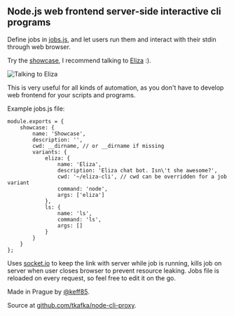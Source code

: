 Node.js web frontend server-side interactive cli programs
---

Define jobs in [jobs.js](https://github.com/tkafka/node-cli-proxy/blob/master/jobs.js), and let users run them and interact with their stdin through web browser.

Try the [showcase](/showcase), I recommend talking to [Eliza](https://github.com/tkafka/eliza-cli) :).

![Talking to Eliza](http://tmskfk.com:3999/images/eliza-cli.png)

This is very useful for all kinds of automation, as you don't have to develop web frontend for your scripts and programs.

Example jobs.js file:

	module.exports = {
		showcase: {
			name: 'Showcase',
			description: '',
			cwd: __dirname, // or __dirname if missing
			variants: {
				eliza: {
					name: 'Eliza',
					description: 'Eliza chat bot. Isn\'t she awesome?',
					cwd: '~/eliza-cli', // cwd can be overridden for a job variant
					command: 'node',
					args: ['eliza']
				},
				ls: {
					name: 'ls',
					command: 'ls',
					args: []
				}
			}
		}
	};

Uses [socket.io](http://socket.io/) to keep the link with server while job is running, kills job on server when user closes browser to prevent resource leaking.
Jobs file is reloaded on every request, so feel free to edit it on the go.

Made in Prague by [@keff85](http://twitter.com/keff85).

Source at [github.com/tkafka/node-cli-proxy](https://github.com/tkafka/node-cli-proxy).
